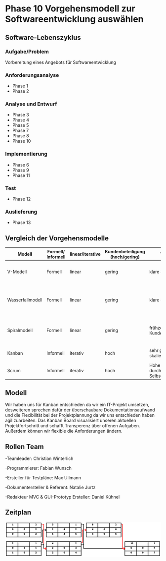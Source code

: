 # Phase 10 Vorgehensmodell zur Softwareentwicklung auswählen
## Software-Lebenszyklus
### Aufgabe/Problem
Vorbereitung eines Angebots für Softwareentwicklung
### Anforderungsanalyse
- Phase 1
- Phase 2
### Analyse und Entwurf
- Phase 3
- Phase 4
- Phase 5
- Phase 7
- Phase 8
- Phase 10
### Implementierung
- Phase 6
- Phase 9
- Phase 11
### Test
- Phase 12
### Auslieferung
- Phase 13
## Vergleich der Vorgehensmodelle 
| Modell           | Formell/ Informell | linear/iterative | Kundenbeteiligung (hoch/gering) | Vorteile       | Nachteile                              | Anwendung                                                                                                    |
|------------------|--------------------|------------------|---------------------------------|----------------|----------------------------------------|--------------------------------------------------------------------------------------------------------------|
| V-Modell         | Formell            | linear           | gering                          | klare Struktur | -sehrteuer und zeitaufwendig | -Projekte, bei denen Störungen und Ausfallzeiten inakzeptabel sind |
| Wasserfallmodell | Formell            | linear           | gering                          | klare Struktur               |  starker Dokumentationsaufwand                                      |   -Einfache kleine oder mittelgroße Softwareprojekte mit klar definierten und unveränderlichen Anforderungen                                                                                                            |
| Spiralmodell     | Formell            | linear           | gering                          |  frühzeitige Kundeneinbindung              |  schlechte Parralelisierung von Prozessen                                      |  Projekte mit unklaren Geschäftsanforderungen oder zu anspruchsvollen / innovativen Anforderungen                                                                                                            |
| Kanban           | Informell          | iterativ        | hoch                            |     sehr gute skalierbarkeit           |    nicht für alle Betriebe geeignet                                    |  Projekte rund um Softwaresupport und Weiterentwicklung                                                                                                             |
| Scrum            | Informell          | iterativ        | hoch                            |  Hohe Effektivität durch Selbstorganisation              | Kein Gesamtüberblick über die komplette Projektstrecke                                       |       Projekte rund um Softwaresupport und Weiterentwicklung                                                                                                        |

## Modell
Wir haben uns für Kanban entschieden da wir ein IT-Projekt umsetzen, desweiteren sprechen dafür der überschaubare Dokumentationsaufwand und die Flexibilität bei der Projektplannung da wir uns entschieden haben agil zuarbeiten. Das Kanban Board visualisiert unseren aktuellen Projektfortschritt und schafft Transperenz über offenen Aufgaben. Außerdem können wir flexible die Anforderungen ändern.
## Rollen Team
-Teamleader: Christian Winterlich

-Programmierer: Fabian Wunsch

-Ersteller für Testpläne: Max Ullmann

-Dokumentersteller & Referent: Natalie Jurtz

-Redakteur MVC & GUI-Prototyp Ersteller: Daniel Kühnel

## Zeitplan  

![Entwicklungs_Netzplan.svg](https://raw.githubusercontent.com/fabi321/lf8-itsystemhaus-software/main/Entwicklungs_Netzplan.svg)




            
          

            
          
